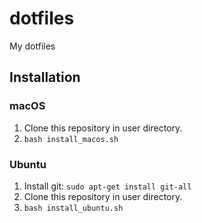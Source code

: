 # dotfiles
My dotfiles

## Installation
### macOS
1. Clone this repository in user directory.
2. `bash install_macos.sh`

### Ubuntu
1. Install git: `sudo apt-get install git-all` 
2. Clone this repository in user directory.
3. `bash install_ubuntu.sh`
